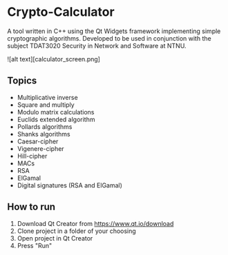 # Crypto-Calculator
A tool written in C++ using the Qt Widgets framework implementing simple cryptographic algorithms. Developed to be used in conjunction with the subject TDAT3020 Security in Network and Software at NTNU.

![alt text][calculator_screen.png]

## Topics

* Multiplicative inverse
* Square and multiply 
* Modulo matrix calculations
* Euclids extended algorithm 
* Pollards algorithms 
* Shanks algorithms
* Caesar-cipher
* Vigenere-cipher
* Hill-cipher
* MACs
* RSA
* ElGamal 
* Digital signatures (RSA and ElGamal)




## How to run 

1. Download Qt Creator from https://www.qt.io/download
2. Clone project in a folder of your choosing
3. Open project in Qt Creator 
4. Press "Run" 


